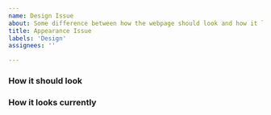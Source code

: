 ```yaml
---
name: Design Issue
about: Some difference between how the webpage should look and how it looks
title: Appearance Issue
labels: 'Design'
assignees: ''

---
```


### How it should look

### How it looks currently
